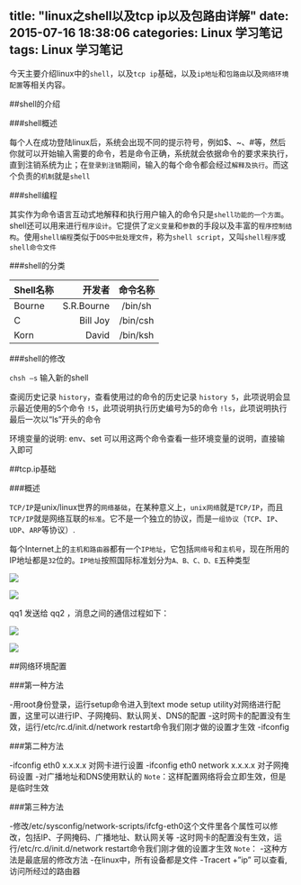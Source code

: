 title: "linux之shell以及tcp ip以及包路由详解"
date: 2015-07-16 18:38:06
categories: Linux 学习笔记
tags: Linux 学习笔记
---
今天主要介绍linux中的`shell`，以及`tcp ip`基础，以及`ip地址`和`包路由`以及`网络环境配置`等相关内容。
<!--more-->
##shell的介绍

###shell概述

每个人在成功登陆linux后，系统会出现不同的提示符号，例如$、~、#等，然后你就可以开始输入需要的命令，若是命令正确，系统就会依据命令的要求来执行，直到注销系统为止；在`登录到注销`期间，输入的每个命令都会经过`解释及执行`。而这个负责的`机制`就是`shell`

###shell编程

其实作为命令语言互动式地解释和执行用户输入的命令只是`shell功能的一个方面`。shell还可以用来进行`程序设计`。它提供了`定义变量`和`参数`的手段以及丰富的`程序控制结构`。使用`shell编程`类似于`DOS中批处理文件`，称为`shell script`，又叫`shell程序`或`shell命令文件`

###shell的分类

| Shell名称    |  开发者    | 命令名称 |
| :--------    | --------:  | :--:     |
| Bourne       | S.R.Bourne |  /bin/sh |
| C            | Bill Joy   |  /bin/csh|
| Korn         | David      | /bin/ksh |

###shell的修改

`chsh –s` 输入新的shell

查阅历史记录
`history`，查看使用过的命令的历史记录
`history 5`，此项说明会显示最近使用的5个命令
`!5`，此项说明执行历史编号为5的命令
`!ls`，此项说明执行最后一次以“ls”开头的命令

环境变量的说明: env、set 可以用这两个命令查看一些环境变量的说明，直接输入即可

##tcp.ip基础

###概述

`TCP/IP`是unix/linux世界的`网络基础`，在某种意义上，`unix网络`就是`TCP/IP`，而且`TCP/IP`就是网络互联的`标准`。它不是一个独立的协议，而是`一组协议`（`TCP`、`IP`、`UDP`、`ARP`等协议）.

每个Internet上的`主机和路由器`都有一个`IP地址`，它包括`网络号`和`主机号`，现在所用的IP地址都是`32`位的。`IP地址`按照国际标准划分为`A、B、C、D、E`五种类型

![](/images/linux/03.jpg)

![](/images/linux/04.jpg)

qq1 发送给 qq2 ，消息之间的通信过程如下：

![](/images/linux/05.jpg)

![](/images/linux/06.jpg)

##网络环境配置

###第一种方法

-用root身份登录，运行setup命令进入到text mode setup utility对网络进行配置，这里可以进行IP、子网掩码、默认网关、DNS的配置
-这时网卡的配置没有生效，运行/etc/rc.d/init.d/network restart命令我们刚才做的设置才生效
-ifconfig

###第二种方法

-ifconfig eth0 x.x.x.x 对网卡进行设置
-ifconfig eth0 network x.x.x.x 对子网掩码设置
-对广播地址和DNS使用默认的
`Note`：这样配置网络将会立即生效，但是是临时生效

###第三种方法

-修改/etc/sysconfig/network-scripts/ifcfg-eth0这个文件里各个属性可以修改，包括IP、子网掩码、广播地址、默认网关等
-这时网卡的配置没有生效，运行/etc/rc.d/init.d/network restart命令我们刚才做的设置才生效
`Note`：
-这种方法是最底层的修改方法
-在linux中，所有设备都是文件
-Tracert +”ip” 可以查看,访问所经过的路由器
